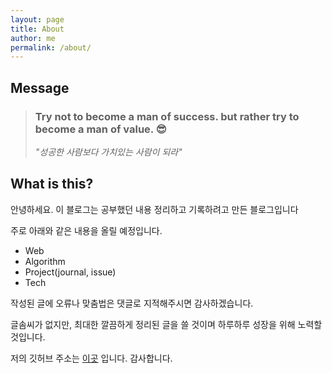 ```yaml
---
layout: page
title: About
author: me
permalink: /about/
---
```


<!-- <img src="{{ site.baseurl }}/assets/profile-placeholder.gif" title="Profile Picture" class="profile"> -->
## Message
> ### Try not to become a man of success. but rather try to become a man of value. 😎
> _"성공한 사람보다 가치있는 사람이 되라"_

## What is this?

안녕하세요. 이 블로그는 공부했던 내용 정리하고 기록하려고 만든 블로그입니다

주로 아래와 같은 내용을 올릴 예정입니다.

* Web
* Algorithm
* Project(journal, issue)
* Tech

작성된 글에 오류나 맞춤법은 댓글로 지적해주시면 감사하겠습니다.

글솜씨가 없지만, 최대한 깔끔하게 정리된 글을 쓸 것이며 하루하루 성장을 위해 노력할 것입니다.

저의 깃허브 주소는 [이곳](https://github.com/doorisopen) 입니다. 감사합니다.